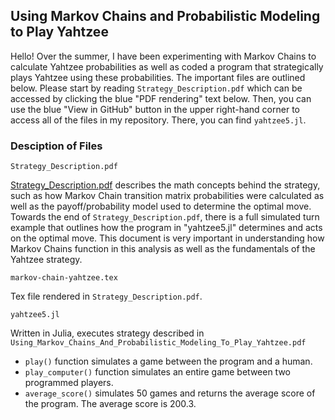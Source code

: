 ## Using Markov Chains and Probabilistic Modeling to Play Yahtzee

Hello! Over the summer, I have been experimenting with Markov Chains to calculate Yahtzee probabilities as well as coded a program that strategically plays Yahtzee using these probabilities. The important files are outlined below. Please start by reading ```Strategy_Description.pdf``` which can be accessed by clicking the blue "PDF rendering" text below. Then, you can use the blue "View in GitHub" button in the upper right-hand corner to access all of the files in my repository. There, you can find ```yahtzee5.jl```.

### Desciption of Files

```
Strategy_Description.pdf
```

[Strategy_Description.pdf](https://drive.google.com/file/d/1Y5hUx9HHLH6KYypKV3E5pVbmhkAhsKf0/view?usp=sharing) describes the math concepts behind the strategy, such as how Markov Chain transition matrix probabilities were calculated as well as the payoff/probability model used to determine the optimal move. Towards the end of ```Strategy_Description.pdf```, there is a full simulated turn example that outlines how the program in "yahtzee5.jl" determines and acts on the optimal move. This document is very important in understanding how Markov Chains function in this analysis as well as the fundamentals of the Yahtzee strategy.

```
markov-chain-yahtzee.tex
```
Tex file rendered in ```Strategy_Description.pdf```.


```
yahtzee5.jl
```
Written in Julia, executes strategy described in ```Using_Markov_Chains_And_Probabilistic_Modeling_To_Play_Yahtzee.pdf```
* ```play()``` function simulates a game between the program and a human.
* ```play_computer()``` function simulates an entire game between two programmed players.
* ```average_score()``` simulates 50 games and returns the average score of the program. The average score is 200.3.


